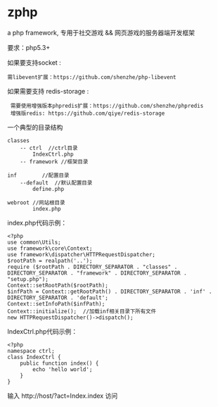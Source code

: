 zphp
====

a php framework,  专用于社交游戏 && 网页游戏的服务器端开发框架

要求：php5.3+

如果要支持socket :

    需libevent扩展：https://github.com/shenzhe/php-libevent
    
如果需要支持 redis-storage :

     需要使用增强版本phpredis扩展：https://github.com/shenzhe/phpredis
     增强版redis: https://github.com/qiye/redis-storage



一个典型的目录结构

    classes
        -- ctrl  //ctrl目录
            IndexCtrl.php
        -- framework //框架目录
    
    inf        //配置目录
        --default  //默认配置目录
            define.php
          
    webroot //网站根目录
            index.php
         

index.php代码示例：

    <?php
    use common\Utils;
    use framework\core\Context;
    use framework\dispatcher\HTTPRequestDispatcher;
    $rootPath = realpath('..');
    require ($rootPath . DIRECTORY_SEPARATOR . "classes" . DIRECTORY_SEPARATOR . "framework" . DIRECTORY_SEPARATOR . "setup.php");
    Context::setRootPath($rootPath);
    $infPath = Context::getRootPath() . DIRECTORY_SEPARATOR . 'inf' . DIRECTORY_SEPARATOR . 'default';
    Context::setInfoPath($infPath);
    Context::initialize();  //加载inf相关目录下所有文件
    new HTTPRequestDispatcher()->dispatch();

IndexCtrl.php代码示例：

    <?php
    namespace ctrl;
    class IndexCtrl {
        public function index() {
            echo 'hello world';
        }
    }

输入 http://host/?act=Index.index 访问 
